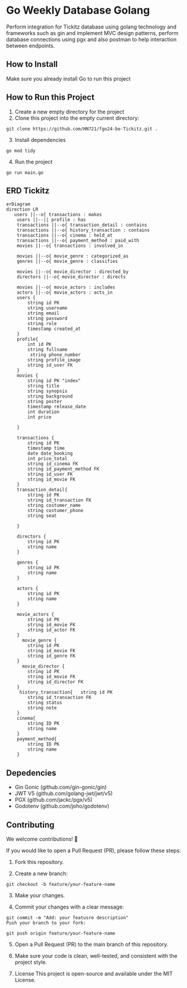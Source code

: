 # Go Weekly Database Golang

Perform integration for Tickitz database using golang technology and frameworks such as gin and implement MVC design patterns, perform database connections using pgx and also postman to help interaction between endpoints.

## How to Install

Make sure you already install Go to run this project

## How to Run this Project

1. Create a new empty directory for the project
2. Clone this project into the empty current directory:

```
git clone https://github.com/HN721/fgo24-be-Tickitz.git .
```

3. Install dependencies

```
go mod tidy
```

4. Run the project

```
go run main.go
```

## ERD Tickitz

```mermaid
erDiagram
direction LR
   users ||--o{ transactions : makes
    users ||--|| profile : has
    transactions ||--o{ transaction_detail : contains
    transactions ||--o{ history_transaction : contains
    transactions ||--o{ cinema : held_at
    transactions ||--o{ payment_method : paid_with
    movies ||--o{ transactions : involved_in

    movies ||--o{ movie_genre : categorized_as
    genres ||--o{ movie_genre : classifies

    movies ||--o{ movie_director : directed_by
    directors ||--o{ movie_director : directs

    movies ||--o{ movie_actors : includes
    actors ||--o{ movie_actors : acts_in
    users {
        string id PK
        string username
        string email
        string password
        string role
        timestamp created_at
    }
    profile{
        int id PK
        string fullname
         string phone_number
        string profile_image
        string id_user FK
    }
    movies {
        string id PK "index"
        string title
        string synopsis
        string background
        string poster
        timestamp release_date
        int duration
        int price

    }

    transactions {
        string id PK
        timestamp time
        date date_booking
        int price_total
        string id_cinema FK
        string id_payment_method FK
        string id_user FK
        string id_movie FK
    }
    transaction_detail{
        string id PK
        string id_transaction FK
        string costumer_name
        string costumer_phone
        string seat

    }

    directors {
        string id PK
        string name
    }

    genres {
        string id PK
        string name
    }

    actors {
        string id PK
        string name
    }

    movie_actors {
        string id PK
        string id_movie FK
        string id_actor FK
    }
      movie_genre {
        string id PK
        string id_movie FK
        string id_genre FK
    }
      movie_director {
        string id PK
        string id_movie FK
        string id_director FK
    }
     history_transaction{   string id PK
        string id_transaction FK
        string status
        string note
    }
    cinema{
        string ID PK
        string name
    }
    payment_method{
        string ID PK
        string name
    }

```

## Depedencies

- Gin Gonic (github.com/gin-gonic/gin)
- JWT V5 (github.com/golang-jwt/jwt/v5)
- PGX (github.com/jackc/pgx/v5)
- Godotenv (github.com/joho/godotenv)

## Contributing

We welcome contributions! 🚀

If you would like to open a Pull Request (PR), please follow these steps:

1. Fork this repository.

2. Create a new branch:

```
git checkout -b feature/your-feature-name
```

3. Make your changes.

4. Commit your changes with a clear message:

```
git commit -m "Add: your featusre description"
Push your branch to your fork:
```

```
git push origin feature/your-feature-name
```

5. Open a Pull Request (PR) to the main branch of this repository.

6. Make sure your code is clean, well-tested, and consistent with the project style.

7. License
   This project is open-source and available under the MIT License.
